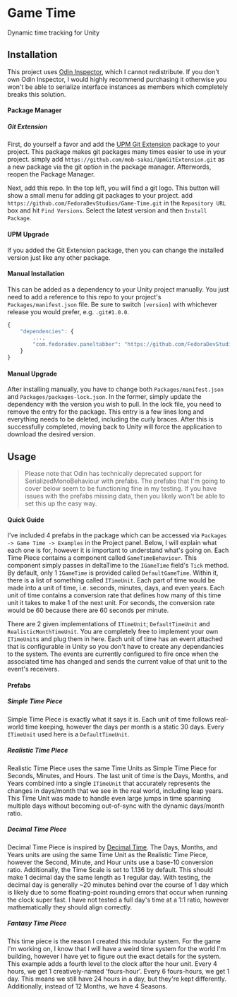 # Game Time

Dynamic time tracking for Unity

## Installation
This project uses [Odin Inspector](https://assetstore.unity.com/packages/tools/utilities/odin-inspector-and-serializer-89041), which I cannot redistribute. If you don't own Odin Inspector, I would highly recommend purchasing it otherwise you won't be able to serialize interface instances as members which completely breaks this solution.

#### Package Manager
##### Git Extension
First, do yourself a favor and add the [UPM Git Extension](https://github.com/mob-sakai/UpmGitExtension) package to your project. This package makes git packages many times easier to use in your project. simply add `https://github.com/mob-sakai/UpmGitExtension.git` as a new package via the git option in the package manager. Afterwords, reopen the Package Manager.

Next, add this repo. In the top left, you will find a git logo. This button will show a small menu for adding git packages to your project. add `https://github.com/FedoraDevStudios/Game-Time.git` in the `Repository URL` box and hit `Find Versions`. Select the latest version and then `Install Package`.

#### UPM Upgrade
If you added the Git Extension package, then you can change the installed version just like any other package.

#### Manual Installation
This can be added as a dependency to your Unity project manually. You just need to add a reference to this repo to your project's `Packages/manifest.json` file. Be sure to switch `[version]` with whichever release you would prefer, e.g. `.git#1.0.0`.

```js
{
	"dependencies": {
		...,
		"com.fedoradev.paneltabber": "https://github.com/FedoraDevStudios/Game-Time.git#[version]"
	}
}
```

#### Manual Upgrade
After installing manually, you have to change both `Packages/manifest.json` and `Packages/packages-lock.json`. In the former, simply update the dependency with the version you wish to pull. In the lock file, you need to remove the entry for the package. This entry is a few lines long and everything needs to be deleted, including the curly braces. After this is successfully completed, moving back to Unity will force the application to download the desired version.

## Usage
> Please note that Odin has technically deprecated support for SerializedMonoBehaviour with prefabs. The prefabs that I'm going to cover below seem to be functioning fine in my testing. If you have issues with the prefabs missing data, then you likely won't be able to set this up the easy way.

#### Quick Guide
I've included 4 prefabs in the package which can be accessed via `Packages -> Game Time -> Examples` in the Project panel. Below, I will explain what each one is for, however it is important to understand what's going on. Each Time Piece contains a component called `GameTimeBehaviour`. This component simply passes in deltaTime to the `IGameTime` field's `Tick` method. By default, only 1 `IGameTime` is provided called `DefaultGameTime`. Within it, there is a list of something called `ITimeUnit`. Each part of time would be made into a unit of time, i.e. seconds, minutes, days, and even years. Each unit of time contains a conversion rate that defines how many of this time unit it takes to make 1 of the next unit. For seconds, the conversion rate would be 60 because there are 60 seconds per minute.

There are 2 given implementations of `ITimeUnit`; `DefaultTimeUnit` and `RealisticMonthTimeUnit`. You are completely free to implement your own `ITimeUnit`s and plug them in here. Each unit of time has an event attached that is configurable in Unity so you don't have to create any dependancies to the system. The events are currently configured to fire once when the associated time has changed and sends the current value of that unit to the event's receivers.

#### Prefabs
##### Simple Time Piece
Simple Time Piece is exactly what it says it is. Each unit of time follows real-world time keeping, however the days per month is a static 30 days. Every `ITimeUnit` used here is a `DefaultTimeUnit`.

##### Realistic Time Piece
Realistic Time Piece uses the same Time Units as Simple Time Piece for Seconds, Minutes, and Hours. The last unit of time is the Days, Months, and Years combined into a single `ITimeUnit` that accurately represents the changes in days/month that we see in the real world, including leap years. This Time Unit was made to handle even large jumps in time spanning multiple days without becoming out-of-sync with the dynamic days/month ratio.

##### Decimal Time Piece
Decimal Time Piece is inspired by [Decimal Time](https://en.wikipedia.org/wiki/Decimal_time). The Days, Months, and Years units are using the same Time Unit as the Realistic Time Piece, however the Second, Minute, and Hour units use a base-10 conversion ratio. Additionally, the Time Scale is set to 1.136 by default. This should make 1 decimal day the same length as 1 regular day. With testing, the decimal day is generally ~20 minutes behind over the course of 1 day which is likely due to some floating-point rounding errors that occur when running the clock super fast. I have not tested a full day's time at a 1:1 ratio, however mathematically they should align correctly.

##### Fantasy Time Piece
This time piece is the reason I created this modular system. For the game I'm working on, I know that I will have a weird time system for the world I'm building, however I have yet to figure out the exact details for the system. This example adds a fourth level to the clock after the hour unit. Every 4 hours, we get 1 creatively-named 'fours-hour'. Every 6 fours-hours, we get 1 day. This means we still have 24 hours in a day, but they're kept differently. Additionally, instead of 12 Months, we have 4 Seasons. 